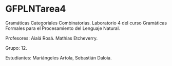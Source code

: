 # GFPLNTarea4
Gramáticas Categoriales Combinatorias. Laboratorio 4 del curso Gramáticas Formales para el Procesamiento del Lenguaje Natural. 

Profesores: Aialá Rosá. Mathias Etcheverry.

Grupo: 12.

Estudiantes: Mariángeles Artola, Sebastián Daloia.
